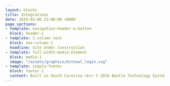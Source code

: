 ```yaml
---
layout: blocks
title: Integrations
date: 2019-03-06 23:00:00 +0000
page_sections:
- template: navigation-header-w-button
  block: header-c
- template: 1-column-text
  block: one-column-1
  headline: Site Under Construction
- template: full-width-media-element
  block: media-1
  image: "/assets/graphics/bitseal_login.svg"
- template: simple-footer
  block: footer-1
  content: Built in South Carolina <br> © 2019 Bootle Technology Systems, LLC
---
```

